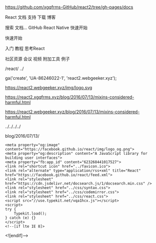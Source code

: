 
https://github.com/xgqfrms-GitHub/react2/tree/gh-pages/docs


React  文档 支持 下载 博客  

搜索 文档...
GitHub React Native
快速开始

快速开始

入门 教程 思考React

社区资源 会议 视频 附加工具 例子

/react/ ../



ga('create', 'UA-86246022-1', 'react2.webgeeker.xyz');

https://react2.webgeeker.xyz/img/logo.svg




https://react2.xgqfrms.xyz/blog/2016/07/13/mixins-considered-harmful.html

https://react2.webgeeker.xyz/blog/2016/07/13/mixins-considered-harmful.html


../../../../

blog/2016/07/13/

























    <meta property="og:image" content="https://facebook.github.io/react/img/logo_og.png">
    <meta property="og:description" content="A JavaScript library for building user interfaces">
    <meta property="fb:app_id" content="623268441017527">
    <link rel="shortcut icon" href="../favicon.ico">
    <link rel="alternate" type="application/rss+xml" title="React" href="https://facebook.github.io/react/feed.xml">
    <link rel="stylesheet" href="https://cdn.jsdelivr.net/docsearch.js/1/docsearch.min.css" />
    <link rel="stylesheet" href="../css/syntax.css">
    <link rel="stylesheet" href="../css/codemirror.css">
    <link rel="stylesheet" href="../css/react.css">
    <script src="//use.typekit.net/vqa1hcx.js"></script>
    <script>
    try {
        Typekit.load();
    } catch (e) {}
    </script>
    <!--[if lte IE 8]>
  <script src="../js/html5shiv.min.js"></script>
  <script src="../js/es5-shim.min.js"></script>
  <script src="../js/es5-sham.min.js"></script>
  <![endif]-->
    <script type="text/javascript" src="https://cdn.jsdelivr.net/docsearch.js/1/docsearch.min.js"></script>
    <script src="../js/codemirror.js"></script>
    <script src="../js/javascript.js"></script>
    <script src="../js/xml.js"></script>
    <script src="../js/jsx.js"></script>
    <script src="../js/react.js"></script>
    <script src="../js/react-dom.js"></script>
    <script src="../js/babel.min.js"></script>
    <script src="../js/live_editor.js"></script>


